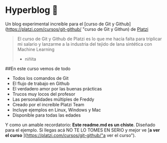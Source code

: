 # Hyperblog 💚
Un blog experimental increíble para el [curso de Git y Github](https://platzi.com/cursos/git-github/ "curso de Git y Githun) de [Platzi](https://platzi.com/"Platzi")
> El curso de Git y Github de Platzi es lo que me hacía falta para triplicar mi salario y lanzarme a la industria del tejido de lana sintética con Machine Learning
> - niñita

##En este curso vemos de todo

* Todos los comandos de Git 
* El flujo de trabajo en Github
* El verdadero amor por las buenas prácticas
* Trucos muy locos del profesor
* Las personalidades múltiples de Freddy
* Creado por el increíble Platzi Team
* Incluye ejemplos en Linux, Windows y Mac
* Disponible para todas las edades

Y como un amable recordatorio: **Este readme.md es un chiste**. Diseñado para el ejemplo. Si llegas acá NO TE LO TOMES EN SERIO y mejor ve [**a ver el curso** ](https://platzi.com/cursos/git-github/"a ver el curso").